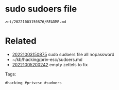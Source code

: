 # sudo sudoers file

` zet/20221003150876/README.md `

# Related

- [20221003150875](/zet/20221003150875/README.md) sudo sudoers file all nopassword
- ~/kb/hacking/priv-esc/sudoers.md
- [20221005200242](/zet/20221005200242/README.md) empty zettels to fix

Tags:

    #hacking #privesc #sudoers 
